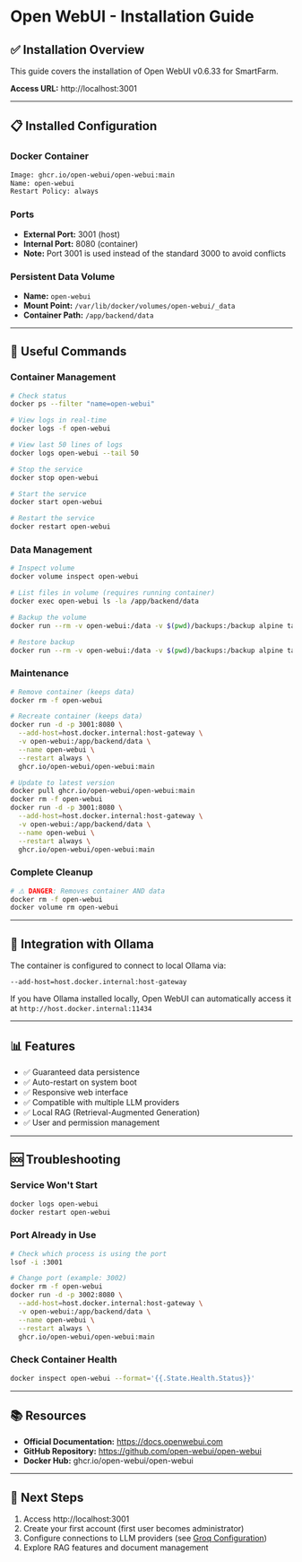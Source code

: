 # Open WebUI - Installation Guide

## ✅ Installation Overview

This guide covers the installation of Open WebUI v0.6.33 for SmartFarm.

**Access URL:** http://localhost:3001

---

## 📋 Installed Configuration

### Docker Container

```bash
Image: ghcr.io/open-webui/open-webui:main
Name: open-webui
Restart Policy: always
```

### Ports

- **External Port:** 3001 (host)
- **Internal Port:** 8080 (container)
- **Note:** Port 3001 is used instead of the standard 3000 to avoid conflicts

### Persistent Data Volume

- **Name:** `open-webui`
- **Mount Point:** `/var/lib/docker/volumes/open-webui/_data`
- **Container Path:** `/app/backend/data`

---

## 🔧 Useful Commands

### Container Management

```bash
# Check status
docker ps --filter "name=open-webui"

# View logs in real-time
docker logs -f open-webui

# View last 50 lines of logs
docker logs open-webui --tail 50

# Stop the service
docker stop open-webui

# Start the service
docker start open-webui

# Restart the service
docker restart open-webui
```

### Data Management

```bash
# Inspect volume
docker volume inspect open-webui

# List files in volume (requires running container)
docker exec open-webui ls -la /app/backend/data

# Backup the volume
docker run --rm -v open-webui:/data -v $(pwd)/backups:/backup alpine tar czf /backup/open-webui-backup-$(date +%Y%m%d).tar.gz -C /data .

# Restore backup
docker run --rm -v open-webui:/data -v $(pwd)/backups:/backup alpine tar xzf /backup/open-webui-backup-YYYYMMDD.tar.gz -C /data
```

### Maintenance

```bash
# Remove container (keeps data)
docker rm -f open-webui

# Recreate container (keeps data)
docker run -d -p 3001:8080 \
  --add-host=host.docker.internal:host-gateway \
  -v open-webui:/app/backend/data \
  --name open-webui \
  --restart always \
  ghcr.io/open-webui/open-webui:main

# Update to latest version
docker pull ghcr.io/open-webui/open-webui:main
docker rm -f open-webui
docker run -d -p 3001:8080 \
  --add-host=host.docker.internal:host-gateway \
  -v open-webui:/app/backend/data \
  --name open-webui \
  --restart always \
  ghcr.io/open-webui/open-webui:main
```

### Complete Cleanup

```bash
# ⚠️ DANGER: Removes container AND data
docker rm -f open-webui
docker volume rm open-webui
```

---

## 🔗 Integration with Ollama

The container is configured to connect to local Ollama via:

```
--add-host=host.docker.internal:host-gateway
```

If you have Ollama installed locally, Open WebUI can automatically access it at `http://host.docker.internal:11434`

---

## 📊 Features

- ✅ Guaranteed data persistence
- ✅ Auto-restart on system boot
- ✅ Responsive web interface
- ✅ Compatible with multiple LLM providers
- ✅ Local RAG (Retrieval-Augmented Generation)
- ✅ User and permission management

---

## 🆘 Troubleshooting

### Service Won't Start

```bash
docker logs open-webui
docker restart open-webui
```

### Port Already in Use

```bash
# Check which process is using the port
lsof -i :3001

# Change port (example: 3002)
docker rm -f open-webui
docker run -d -p 3002:8080 \
  --add-host=host.docker.internal:host-gateway \
  -v open-webui:/app/backend/data \
  --name open-webui \
  --restart always \
  ghcr.io/open-webui/open-webui:main
```

### Check Container Health

```bash
docker inspect open-webui --format='{{.State.Health.Status}}'
```

---

## 📚 Resources

- **Official Documentation:** https://docs.openwebui.com
- **GitHub Repository:** https://github.com/open-webui/open-webui
- **Docker Hub:** ghcr.io/open-webui/open-webui

---

## 🎯 Next Steps

1. Access http://localhost:3001
2. Create your first account (first user becomes administrator)
3. Configure connections to LLM providers (see [Groq Configuration](GROQ_CONFIGURATION.md))
4. Explore RAG features and document management
